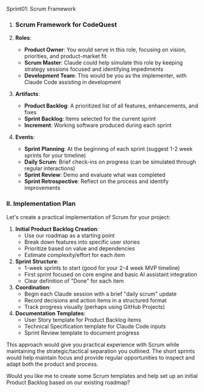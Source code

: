 Sprint01: Scrum Framework

1. ### **Scrum Framework for CodeQuest**

1. **Roles**:  
   * **Product Owner**: You would serve in this role, focusing on vision, priorities, and product-market fit  
   * **Scrum Master**: Claude could help simulate this role by keeping strategy sessions focused and identifying impediments  
   * **Development Team**: This would be you as the implementer, with Claude Code assisting in development  
2. **Artifacts**:  
   * **Product Backlog**: A prioritized list of all features, enhancements, and fixes  
   * **Sprint Backlog**: Items selected for the current sprint  
   * **Increment**: Working software produced during each sprint  
3. **Events**:  
   * **Sprint Planning**: At the beginning of each sprint (suggest 1-2 week sprints for your timeline)  
   * **Daily Scrum**: Brief check-ins on progress (can be simulated through regular interactions)  
   * **Sprint Review**: Demo and evaluate what was completed  
   * **Sprint Retrospective**: Reflect on the process and identify improvements

### **II. Implementation Plan**

Let's create a practical implementation of Scrum for your project:

1. **Initial Product Backlog Creation**:  
   * Use our roadmap as a starting point  
   * Break down features into specific user stories  
   * Prioritize based on value and dependencies  
   * Estimate complexity/effort for each item  
2. **Sprint Structure**:  
   * 1-week sprints to start (good for your 2-4 week MVP timeline)  
   * First sprint focused on core engine and basic AI assistant integration  
   * Clear definition of "Done" for each item  
3. **Coordination**:  
   * Begin each Claude session with a brief "daily scrum" update  
   * Record decisions and action items in a structured format  
   * Track progress visually (perhaps using GitHub Projects)  
4. **Documentation Templates**:  
   * User Story template for Product Backlog items  
   * Technical Specification template for Claude Code inputs  
   * Sprint Review template to document progress

This approach would give you practical experience with Scrum while maintaining the strategic/tactical separation you outlined. The short sprints would help maintain focus and provide regular opportunities to inspect and adapt both the product and process.

Would you like me to create some Scrum templates and help set up an initial Product Backlog based on our existing roadmap?

